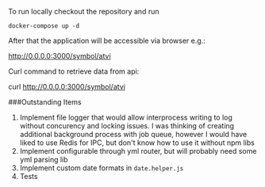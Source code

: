 To run locally checkout the repository and run

`docker-compose up -d`

After that the application will be accessible via browser e.g.: 

http://0.0.0.0:3000/symbol/atvi

Curl command to retrieve data from api:

curl http://0.0.0.0:3000/symbol/atvi

###Outstanding Items
1. Implement file logger that would allow interprocess writing to log without concurency and locking issues. I was thinking of creating additional background process with job queue, however I would have liked to use Redis for IPC, but don't know how to use it without npm libs
2. Implement configurable through yml router, but will probably need some yml parsing lib
3. Implement custom date formats in `date.helper.js`
4. Tests  